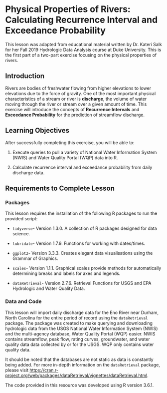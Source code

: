 # Physical Properties of Rivers: Calculating Recurrence Interval and Exceedance Probability

This lesson was adapted from educational material written by Dr. Kateri Salk for her Fall 2019 Hydrologic Data Analysis course at Duke University. This is the first part of a two-part exercise focusing on the physical properties of rivers. 

## Introduction

Rivers are bodies of freshwater flowing from higher elevations to lower elevations due to the force of gravity. One of the most important physical characteristics of a stream or river is **discharge**, the volume of water moving through the river or stream over a given amount of time. This exercise will introduce the concepts of **Recurrence Intervals** and **Exceedance Probability** for the prediction of streamflow discharge. 

## Learning Objectives 

After successfully completing this exercise, you will be able to:

1. Execute queries to pull a variety of National Water Information System (NWIS) and Water Quality Portal (WQP) data into R.

2. Calculate recurrence interval and exceedance probability from daily discharge data. 

## Requirements to Complete Lesson 

### Packages 

This lesson requires the installation of the following R packages to run the provided script:

- `tidyverse`- Version 1.3.0. A collection of R packages designed for data science. 

- `lubridate`- Version 1.7.9. Functions for working with dates/times. 

- `ggplot2`- Version 3.3.3. Creates elegant data visualisations using the Grammar of Graphics.

- `scales`- Version 1.1.1. Graphical scales provide methods for automatically determining breaks and labels for axes and legends.

- `dataRetrieval`- Version 2.7.6. Retrieval Functions for USGS and EPA Hydrologic and Water Quality Data.

### Data and Code 

This lesson will import daily discharge data for the Eno River near Durham, North Carolina for the entire period of record using the `dataRetrieval` package. The package was created to make querying and downloading hydrologic data from the USGS National Water Information System (NWIS) and the multi-agency database, Water Quality Portal (WQP) easier. NWIS contains streamflow, peak flow, rating curves, groundwater, and water quality data data collected by or for the USGS. WQP only contains water quality data.

It should be noted that the databases are not static as data is constantly being added.  For more in-depth information on the `dataRetrieval` package, please visit https://cran.r-project.org/web/packages/dataRetrieval/vignettes/dataRetrieval.html. 

The code provided in this resource was developed using R version 3.6.1. 
